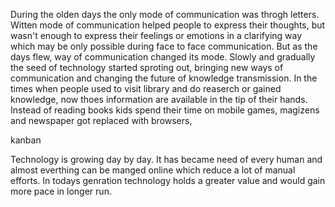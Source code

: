 During the olden days the only mode of communication was throgh letters. Witten mode of communication helped people to express their thoughts, but wasn't enough to express their feelings or emotions in a clarifying way which may be only possible during face to face communication. But as the days flew, way of communication changed its mode. Slowly and gradually the seed of technology started sproting out, bringing new ways of communication and changing the future of knowledge transmission. In the times when people used to visit library and do reaserch or gained knowledge, now thoes information are available in the tip of their hands. Instead of reading books kids spend their time on mobile games, magizens and newspaper got replaced with browsers, 


kanban



Technology is growing day by day. It has became need of every human and almost everthing can be manged online which reduce a lot of manual efforts. In todays genration technology holds a greater value and would gain more pace in longer run. 